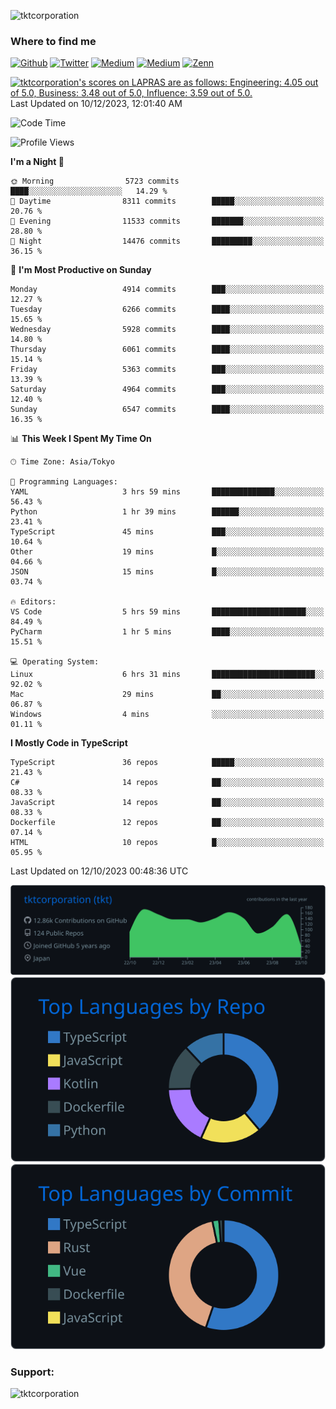 <p align="left"> <img src="https://komarev.com/ghpvc/?username=tktcorporation&label=Profile%20views&color=0e75b6&style=flat" alt="tktcorporation" /> </p>

<h3>Where to find me</h3>
<p>
<a href="https://github.com/tktcorporation" target="_blank"><img alt="Github" src="https://img.shields.io/badge/GitHub-%2312100E.svg?&style=for-the-badge&logo=Github&logoColor=white" /></a>
<a href="https://twitter.com/tktcorporation" target="_blank"><img alt="Twitter" src="https://img.shields.io/badge/twitter-%231DA1F2.svg?&style=for-the-badge&logo=twitter&logoColor=white" /></a>
<a href="https://www.linkedin.com/in/tktcorporation" target="_blank"><img alt="Medium" src="https://img.shields.io/badge/linkdin-0a66c2.svg?&style=for-the-badge&logo=linkedin&logoColor=white" /></a>
<a href="https://qiita.com/tktcorporation" target="_blank"><img alt="Medium" src="https://img.shields.io/badge/qiita-55C500.svg?&style=for-the-badge&logo=qiita&logoColor=white" /></a>
<a href="https://zenn.dev/tktcorporation" target="_blank"><img alt="Zenn" src="https://img.shields.io/badge/Zenn-3EA8FF.svg?&style=for-the-badge&logo=Zenn&logoColor=white" /></a>
</p>

<!--START_SECTION:lapras-card-->
<p ><a href="https://lapras.com/public/tktcorporation" target="_blank" rel="noopener noreferrer"><img alt="tktcorporation's scores on LAPRAS are as follows: Engineering: 4.05 out of 5.0, Business: 3.48 out of 5.0, Influence: 3.59 out of 5.0." src="https://lapras-card-generator.vercel.app/api/svg?e=4.05&b=3.48&i=3.59&b1=%23232323&b2=%236d6d6d&i1=%23212121&i2=%23818181&l=en" width="300" ></a>  
Last Updated on 10/12/2023, 12:01:40 AM</p>
<!--END_SECTION:lapras-card-->
  
<!--START_SECTION:waka-->
![Code Time](http://img.shields.io/badge/Code%20Time-1%2C174%20hrs%203%20mins-blue)

![Profile Views](http://img.shields.io/badge/Profile%20Views-0-blue)

**I'm a Night 🦉** 

```text
🌞 Morning                5723 commits        ████░░░░░░░░░░░░░░░░░░░░░   14.29 % 
🌆 Daytime                8311 commits        █████░░░░░░░░░░░░░░░░░░░░   20.76 % 
🌃 Evening                11533 commits       ███████░░░░░░░░░░░░░░░░░░   28.80 % 
🌙 Night                  14476 commits       █████████░░░░░░░░░░░░░░░░   36.15 % 
```
📅 **I'm Most Productive on Sunday** 

```text
Monday                   4914 commits        ███░░░░░░░░░░░░░░░░░░░░░░   12.27 % 
Tuesday                  6266 commits        ████░░░░░░░░░░░░░░░░░░░░░   15.65 % 
Wednesday                5928 commits        ████░░░░░░░░░░░░░░░░░░░░░   14.80 % 
Thursday                 6061 commits        ████░░░░░░░░░░░░░░░░░░░░░   15.14 % 
Friday                   5363 commits        ███░░░░░░░░░░░░░░░░░░░░░░   13.39 % 
Saturday                 4964 commits        ███░░░░░░░░░░░░░░░░░░░░░░   12.40 % 
Sunday                   6547 commits        ████░░░░░░░░░░░░░░░░░░░░░   16.35 % 
```


📊 **This Week I Spent My Time On** 

```text
🕑︎ Time Zone: Asia/Tokyo

💬 Programming Languages: 
YAML                     3 hrs 59 mins       ██████████████░░░░░░░░░░░   56.43 % 
Python                   1 hr 39 mins        ██████░░░░░░░░░░░░░░░░░░░   23.41 % 
TypeScript               45 mins             ███░░░░░░░░░░░░░░░░░░░░░░   10.64 % 
Other                    19 mins             █░░░░░░░░░░░░░░░░░░░░░░░░   04.66 % 
JSON                     15 mins             █░░░░░░░░░░░░░░░░░░░░░░░░   03.74 % 

🔥 Editors: 
VS Code                  5 hrs 59 mins       █████████████████████░░░░   84.49 % 
PyCharm                  1 hr 5 mins         ████░░░░░░░░░░░░░░░░░░░░░   15.51 % 

💻 Operating System: 
Linux                    6 hrs 31 mins       ███████████████████████░░   92.02 % 
Mac                      29 mins             ██░░░░░░░░░░░░░░░░░░░░░░░   06.87 % 
Windows                  4 mins              ░░░░░░░░░░░░░░░░░░░░░░░░░   01.11 % 
```

**I Mostly Code in TypeScript** 

```text
TypeScript               36 repos            █████░░░░░░░░░░░░░░░░░░░░   21.43 % 
C#                       14 repos            ██░░░░░░░░░░░░░░░░░░░░░░░   08.33 % 
JavaScript               14 repos            ██░░░░░░░░░░░░░░░░░░░░░░░   08.33 % 
Dockerfile               12 repos            ██░░░░░░░░░░░░░░░░░░░░░░░   07.14 % 
HTML                     10 repos            █░░░░░░░░░░░░░░░░░░░░░░░░   05.95 % 
```




 Last Updated on 12/10/2023 00:48:36 UTC
<!--END_SECTION:waka-->

[![](https://raw.githubusercontent.com/tktcorporation/tktcorporation/master/profile-summary-card-output/github_dark/0-profile-details.svg)](https://github.com/vn7n24fzkq/github-profile-summary-cards)
[![](https://raw.githubusercontent.com/tktcorporation/tktcorporation/master/profile-summary-card-output/github_dark/1-repos-per-language.svg)](https://github.com/vn7n24fzkq/github-profile-summary-cards) [![](https://raw.githubusercontent.com/tktcorporation/tktcorporation/master/profile-summary-card-output/github_dark/2-most-commit-language.svg)](https://github.com/vn7n24fzkq/github-profile-summary-cards)

<h3 align="left">Support:</h3>
<p><a href="https://www.buymeacoffee.com/tktcorporation"> <img align="left" src="https://cdn.buymeacoffee.com/buttons/v2/default-yellow.png" height="50" width="210" alt="tktcorporation" /></a></p><br><br>
